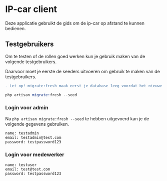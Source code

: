 # IP-car client
Deze applicatie gebruikt de gids om de ip-car op afstand te kunnen bedienen.

## Testgebruikers
Om te testen of de rollen goed werken kun je gebruik maken van de volgende testgebruikers.


Daarvoor moet je eerste de seeders uitvoeren om gebruik te maken van de testgebruikers.
```diff
- Let op! migrate:fresh maak eerst je database leeg voordat het nieuwe gegevens invult!
```
```s
php artisan migrate:fresh --seed
```

### Login voor admin
Na ` php artisan migrate:fresh --seed ` te hebben uitgevoerd kan je de volgende gegevens gebruiken.
```
name: testadmin
email: testadmin@test.com
password: testpassword123
```

### Login voor medewerker
```
name: testuser
email: test@test.com
password: testpassword123
```

